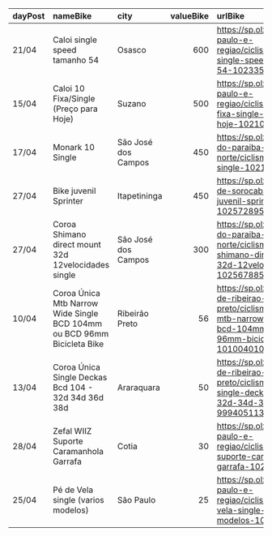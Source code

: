 | dayPost   | nameBike                                                                | city                |   valueBike | urlBike                                                                                                                                    |
|:----------|:------------------------------------------------------------------------|:--------------------|------------:|:-------------------------------------------------------------------------------------------------------------------------------------------|
| 21/04     | Caloi single speed tamanho 54                                           | Osasco              |         600 | https://sp.olx.com.br/sao-paulo-e-regiao/ciclismo/caloi-single-speed-tamanho-54-1023351431                                                 |
| 15/04     | Caloi 10 Fixa/Single (Preço para Hoje)                                  | Suzano              |         500 | https://sp.olx.com.br/sao-paulo-e-regiao/ciclismo/caloi-10-fixa-single-preco-para-hoje-1021067480                                          |
| 17/04     | Monark 10 Single                                                        | São José dos Campos |         450 | https://sp.olx.com.br/vale-do-paraiba-e-litoral-norte/ciclismo/monark-10-single-1021547158                                                 |
| 27/04     | Bike juvenil Sprinter                                                   | Itapetininga        |         450 | https://sp.olx.com.br/regiao-de-sorocaba/ciclismo/bike-juvenil-sprinter-1025728954                                                         |
| 27/04     | Coroa Shimano direct mount 32d 12velocidades single                     | São José dos Campos |         300 | https://sp.olx.com.br/vale-do-paraiba-e-litoral-norte/ciclismo/coroa-shimano-direct-mount-32d-12velocidades-single-1025678855              |
| 10/04     | Coroa Única Mtb Narrow Wide Single BCD 104mm ou BCD 96mm Bicicleta Bike | Ribeirão Preto      |          56 | https://sp.olx.com.br/regiao-de-ribeirao-preto/ciclismo/coroa-unica-mtb-narrow-wide-single-bcd-104mm-ou-bcd-96mm-bicicleta-bike-1010040104 |
| 13/04     | Coroa Única Single Deckas Bcd 104 - 32d 34d 36d 38d                     | Araraquara          |          50 | https://sp.olx.com.br/regiao-de-ribeirao-preto/ciclismo/coroa-unica-single-deckas-bcd-104-32d-34d-36d-38d-999405113                        |
| 28/04     | Zefal WIIZ Suporte Caramanhola Garrafa                                  | Cotia               |          30 | https://sp.olx.com.br/sao-paulo-e-regiao/ciclismo/zefal-wiiz-suporte-caramanhola-garrafa-1024212092                                        |
| 25/04     | Pé de Vela single (varios modelos)                                      | São Paulo           |          25 | https://sp.olx.com.br/sao-paulo-e-regiao/ciclismo/pe-de-vela-single-varios-modelos-1024789425                                              |